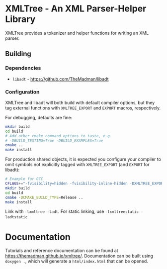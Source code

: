 # XMLTree - An XML Parser-Helper Library

XMLTree provides a tokenizer and helper functions
for writing an XML parser.

## Building

### Dependencies

- `libadt` - https://github.com/TheMadman/libadt

### Configuration

XMLTree and libadt will both build with default compiler options, but they tag external functions with `XMLTREE_EXPORT` and `EXPORT` macros, respectively.

For debugging, defaults are fine:

```bash
mkdir build
cd build
# Add other cmake command options to taste, e.g.
# -DBUILD_TESTING=True -DBUILD_EXAMPLES=True
cmake ..
make install
```

For production shared objects, it is expected you configure your compiler to omit symbols not explicitly tagged with `XMLTREE_EXPORT` (and `EXPORT` for libadt):

```bash
# Example for GCC
CFLAGS+="-fvisibility=hidden -fvisibility-inline-hidden -DXMLTREE_EXPORT='"'__attribute__((visibility("default")))'"' -DEXPORT=XMLTREE_EXPORT"
mkdir build
cd build
cmake -DCMAKE_BUILD_TYPE=Release ..
make install
```

Link with `-lxmltree -ladt`. For static linking, use `-lxmltreestatic -ladtstatic`.

# Documentation

Tutorials and reference documentation can be found at https://themadman.github.io/xmltree/. Documentation can be built using `doxygen .`, which will generate a `html/index.html` that can be opened.
